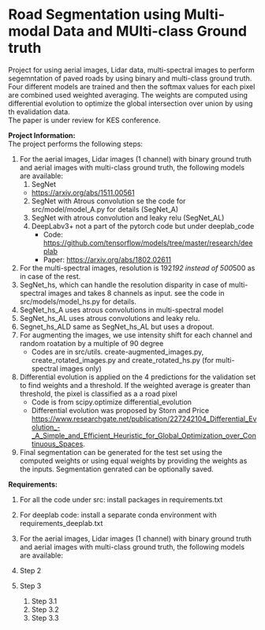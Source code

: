 # Road Segmentation using Multi-modal Data and MUlti-class Ground truth
Project for using aerial images, Lidar data, multi-spectral images to perform segemntation of paved roads by using binary and multi-class ground truth. Four different models are trained and then the softmax values for each pixel are combined used weighted averaging. The weights are computed using differential evolution to optimize the global intersection over union by using th evalidation data.  
The paper is under review for KES conference.  

**Project Information:**  
The project performs the following steps:  

1.  For the aerial images, Lidar images (1 channel) with binary ground truth and aerial images with multi-class ground truth, the following models are available:  
    1.  SegNet  
	*  https://arxiv.org/abs/1511.00561  
    2.  SegNet with Atrous convolution se the code for src/model/model\_A.py for details (SegNet\_A)  
    3.  SegNet with atrous convolution and leaky relu (SegNet\_AL)  
    4.  DeepLabv3+ not a part of the pytorch code but under deeplab\_code  
        *  Code: https://github.com/tensorflow/models/tree/master/research/deeplab  
        *  Paper: https://arxiv.org/abs/1802.02611  
2.  For the multi-spectral images, resolution is 192*192 instead of 500*500 as in case of the rest.  
   1.  SegNet\_hs, which can handle the resolution disparity in case of multi-spectral images and takes 8 channels as input. see the code in src/models/model\_hs.py for details.  
   2.  SegNet\_hs\_A uses atrous convolutions in multi-spectral model  
   3.  SegNet\_hs\_AL uses atrous convolutions and leaky relu.  
   4.  Segnet\_hs\_ALD same as SegNet\_hs\_AL but uses a dropout.  
3.  For augmenting the images, we use intensity shift for each channel and random roatation by a multiple of 90 degree  
    *  Codes are in src/utils. create-augmented\_images.py, create\_rotated\_images.py and create\_rotated\_hs.py (for multi-spectral images only)  
4.  Differential evolution is applied on the 4 predictions for the validation set to find weights and a threshold. If the weighted average is greater than threshold, the pixel is classified as a a road pixel  
    *  Code is from scipy.optimize differential_evolution  
    *  Differential evolution was proposed by Storn and Price https://www.researchgate.net/publication/227242104_Differential_Evolution_-_A_Simple_and_Efficient_Heuristic_for_Global_Optimization_over_Continuous_Spaces.  
5.  Final segmentation can be generated for the test set using the computed weights or using equal weights by providing the weights as the inputs. Segmentation genrated can be optionally saved.  

**Requirements:**  

1.  For all the code under src: install packages in requirements.txt  
2.  For deeplab code: install a separate conda environment with requirements\_deeplab.txt  

1.  For the aerial images, Lidar images (1 channel) with binary ground truth and aerial images with multi-class ground truth, the following models are available:
2.  Step 2
3.  Step 3
    1.  Step 3.1
    2.  Step 3.2
    3.  Step 3.3
